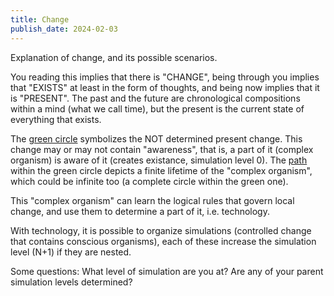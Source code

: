 ```yaml
---
title: Change
publish_date: 2024-02-03
---
```


Explanation of change, and its possible scenarios.

You reading this implies that there is "CHANGE", being through you implies that "EXISTS" at least in the form of thoughts, and being now implies that it is "PRESENT". The past and the future are chronological compositions within a mind (what we call time), but the present is the current state of everything that exists.

The [green circle](./imgs/change_green_circle.jpg) symbolizes the NOT determined present change. This change may or may not contain "awareness", that is, a part of it (complex organism) is aware of it (creates existance, simulation level 0). The [path](./imgs/change_path.jpg) within the green circle depicts a finite lifetime of the "complex organism", which could be infinite too (a complete circle within the green one).

This "complex organism" can learn the logical rules that govern local change, and use them to determine a part of it, i.e. technology.

With technology, it is possible to organize simulations (controlled change that contains conscious organisms), each of these increase the simulation level (N+1) if they are nested.

Some questions:
What level of simulation are you at? 
Are any of your parent simulation levels determined?

